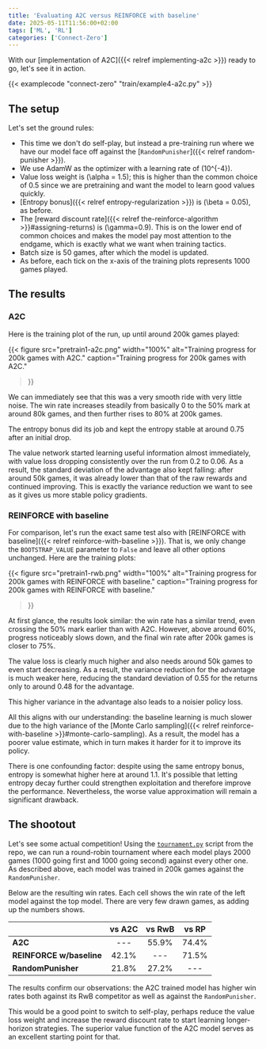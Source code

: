 ```yaml
---
title: 'Evaluating A2C versus REINFORCE with baseline'
date: 2025-05-11T11:56:00+02:00
tags: ['ML', 'RL']
categories: ['Connect-Zero']
---
```


With our [implementation of A2C]({{< relref implementing-a2c >}}) ready to go, let's see
it in action.

{{< examplecode "connect-zero" "train/example4-a2c.py" >}}

## The setup

Let's set the ground rules:

- This time we don't do self-play, but instead a pre-training run where we have our
  model face off against the [``RandomPunisher``]({{< relref random-punisher >}}).
- We use AdamW as the optimizer with a learning rate of \(10^{-4}\).
- Value loss weight is \(\alpha = 1.5\); this is higher than the common choice of 0.5
  since we are pretraining and want the model to learn good values quickly.
- [Entropy bonus]({{< relref entropy-regularization >}}) is \(\beta = 0.05\), as before.
- The [reward discount rate]({{< relref the-reinforce-algorithm >}}#assigning-returns)
  is \(\gamma=0.9\). This is on the lower end of common choices and makes the model pay
  most attention to the endgame, which is exactly what we want when training tactics.
- Batch size is 50 games, after which the model is updated.
- As before, each tick on the x-axis of the training plots represents 1000 games played.

## The results

### A2C

Here is the training plot of the run, up until around 200k games played:

{{< figure
    src="pretrain1-a2c.png"
    width="100%"
    alt="Training progress for 200k games with A2C."
    caption="Training progress for 200k games with A2C."
>}}

We can immediately see that this was a very smooth ride with very little noise.
The win rate increases steadily from basically 0 to the 50% mark at around 80k games,
and then further rises to 80% at 200k games.

The entropy bonus did its job and kept the entropy stable at around 0.75 after an
initial drop.

The value network started learning useful information almost immediately, with value loss
dropping consistently over the run from 0.2 to 0.06.
As a result, the standard deviation of the advantage also kept falling: after around 50k
games, it was already lower than that of the raw rewards and continued improving.
This is exactly the variance reduction we want to see as it gives us more stable policy
gradients.

### REINFORCE with baseline

For comparison, let's run the exact same test also with
[REINFORCE with baseline]({{< relref reinforce-with-baseline >}}).
That is, we only change the ``BOOTSTRAP_VALUE`` parameter to ``False`` and leave all other options
unchanged. Here are the training plots:

{{< figure
    src="pretrain1-rwb.png"
    width="100%"
    alt="Training progress for 200k games with REINFORCE with baseline."
    caption="Training progress for 200k games with REINFORCE with baseline."
>}}

At first glance, the results look similar: the win rate has a similar trend, even crossing the
50% mark earlier than with A2C. However, above around 60%, progress noticeably slows down,
and the final win rate after 200k games is closer to 75%.

The value loss is clearly much higher and also needs around 50k games to even start decreasing.
As a result, the variance reduction for the advantage is much weaker here, reducing the standard
deviation of 0.55 for the returns only to around 0.48 for the advantage.

This higher variance in the advantage also leads to a noisier policy loss.

All this aligns with our understanding: the baseline learning is much slower due to the high
variance of the
[Monte Carlo sampling]({{< relref  reinforce-with-baseline >}}#monte-carlo-sampling).
As a result, the model has a poorer value estimate, which
in turn makes it harder for it to improve its policy.

There is one confounding factor: despite using the same entropy bonus, entropy is somewhat
higher here at around 1.1. It's possible that letting entropy decay further could strengthen
exploitation and therefore improve the performance.
Nevertheless, the worse value approximation will remain a significant drawback.



## The shootout

Let's see some actual competition! Using the
[``tournament.py``](https://github.com/c-f-h/connect-zero/blob/main/train/tournament.py)
script from the repo, we can run a round-robin tournament where each model plays
2000 games (1000 going first and 1000 going second) against every other one.
As described above, each model was trained in 200k games against the ``RandomPunisher``.

Below are the resulting win rates. 
Each cell shows the win rate of the left model against the top model.
There are very few drawn games, as adding up the numbers shows.

|                            | vs A2C  | vs RwB | vs RP   |
|----------------------------|:-------:|:------:|:-------:|
| **A2C**                    |   ---   | 55.9%  | 74.4%   |
| **REINFORCE w/baseline**   | 42.1%   |   ---  | 71.5%   |
| **RandomPunisher**         | 21.8%   | 27.2%  |   ---   |

The results confirm our observations: the A2C trained model has higher win rates both
against its RwB competitor as well as against the ``RandomPunisher``.

This would be a good point to switch to self-play, perhaps reduce the value loss weight
and increase the reward discount rate to start learning longer-horizon strategies. The
superior value function of the A2C model serves as an excellent starting point for that.

